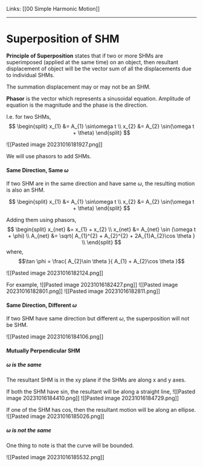 Links: [[00 Simple Harmonic Motion]]
___
# Superposition of SHM
**Principle of Superposition** states that if two or more SHMs are superimposed (applied at the same time) on an object, then resultant displacement of object will be the vector sum of all the displacements due to individual SHMs.

The summation displacement may or may not be an SHM. 

**Phasor** is the vector which represents a sinusoidal equation. Amplitude of equation is the magnitude and the phase is the direction. 

I.e. for two SHMs,
$$
\begin{split}
x_{1} &= A_{1} \sin\omega t \\
x_{2} &= A_{2} \sin(\omega t + \theta)
\end{split}
$$

![[Pasted image 20231016181927.png]]

We will use phasors to add SHMs.

#### Same Direction, Same $\omega$
If two SHM are in the same direction and have same $\omega$, the resulting motion is also an SHM. 


$$
\begin{split}
x_{1} &= A_{1} \sin\omega t \\
x_{2} &= A_{2} \sin(\omega t + \theta)
\end{split}
$$

Adding them using phasors,
$$
\begin{split}
x_{net} &= x_{1} + x_{2} \\
x_{net} &= A_{net} \sin (\omega t + \phi) \\
A_{net} &= \sqrt{ A_{1}^{2} + A_{2}^{2} + 2A_{1}A_{2}\cos \theta } \\
\end{split}
$$
where,
$$\tan \phi = \frac{ A_{2}\sin \theta }{ A_{1} + A_{2}\cos \theta }$$

![[Pasted image 20231016182124.png]]

For example,
![[Pasted image 20231016182427.png]]
![[Pasted image 20231016182801.png]]
![[Pasted image 20231016182811.png]]

#### Same Direction, Different $\omega$
If two SHM have same direction but different $\omega$, the superposition will not be SHM.

![[Pasted image 20231016184106.png]]

#### Mutually Perpendicular SHM

##### $\omega$ is the same
The resultant SHM is in the xy plane if the SHMs are along x and y axes. 

If both the SHM have sin, the resultant will be along a straight line,
![[Pasted image 20231016184410.png]]
![[Pasted image 20231016184729.png]]

If one of the SHM has cos, then the resultant motion will be along an ellipse. 
![[Pasted image 20231016185026.png]]

##### $\omega$ is not the same
One thing to note is  that the curve will be bounded. 

![[Pasted image 20231016185532.png]]




